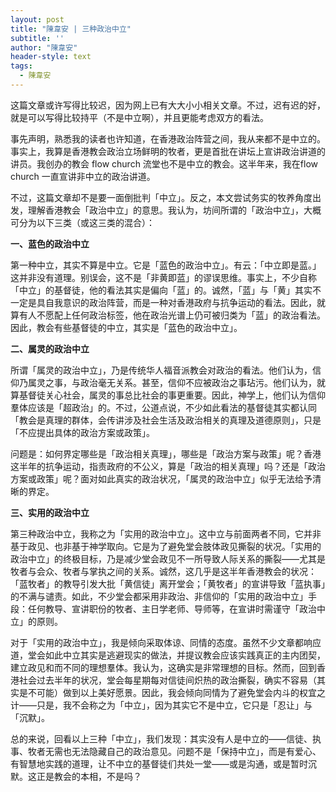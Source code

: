 ```yaml
---
layout: post
title: "陳韋安 | 三种政治中立"
subtitle: ''
author: "陳韋安"
header-style: text
tags:
  - 陳韋安
---
```

这篇文章或许写得比较迟，因为网上已有大大小小相关文章。不过，迟有迟的好，就是可以写得比较持平（不是中立啊），并且更能考虑双方的看法。

事先声明，熟悉我的读者也许知道，在香港政治阵营之间，我从来都不是中立的。事实上，我算是香港教会政治立场鲜明的牧者，更是首批在讲坛上宣讲政治讲道的讲员。我创办的教会 flow church 流堂也不是中立的教会。这半年来，我在flow church 一直宣讲非中立的政治讲道。

不过，这篇文章却不是要一面倒批判「中立」。反之，本文尝试务实的牧养角度出发，理解香港教会「政治中立」的意思。我认为，坊间所谓的「政治中立」，大概可分为以下三类（或这三类的混合）：

**一、蓝色的政治中立**

第一种中立，其实不算是中立。它是「蓝色的政治中立」。有云：「中立即是蓝。」这并非没有道理。别误会，这不是「非黄即蓝」的谬误思维。事实上，不少自称「中立」的基督徒，他的看法其实是偏向「蓝」的。诚然，「蓝」与「黄」其实不一定是具自我意识的政治阵营，而是一种对香港政府与抗争运动的看法。因此，就算有人不愿配上任何政治标签，他在政治光谱上仍可被归类为「蓝」的政治看法。因此，教会有些基督徒的中立，其实是「蓝色的政治中立」。

**二、属灵的政治中立**

所谓「属灵的政治中立」，乃是传统华人福音派教会对政治的看法。他们认为，信仰乃属灵之事，与政治毫无关系。甚至，信仰不应被政治之事玷污。他们认为，就算基督徒关心社会，属灵的事总比社会的事更重要。因此，神学上，他们认为信仰羣体应该是「超政治」的。不过，公道点说，不少如此看法的基督徒其实都认同「教会是真理的群体，会传讲涉及社会生活及政治相关的真理及道德原则」，只是「不应提出具体的政治方案或政策」。

问题是：如何界定哪些是「政治相关真理」，哪些是「政治方案与政策」呢？香港这半年的抗争运动，指责政府的不公义，算是「政治的相关真理」吗？还是「政治方案或政策」呢？面对如此真实的政治状况，「属灵的政治中立」似乎无法给予清晰的界定。

**三、实用的政治中立**

第三种政治中立，我称之为「实用的政治中立」。这中立与前面两者不同，它并非基于政见、也非基于神学取向。它是为了避免堂会肢体政见撕裂的状况。「实用的政治中立」的终极目标，乃是减少堂会政见不一所导致人际关系的撕裂——尤其是牧者与会众、牧者与掌执之间的关系。诚然，这几乎是这半年香港教会的状况：「蓝牧者」的教导引发大批「黄信徒」离开堂会；「黄牧者」的宣讲导致「蓝执事」的不满与谴责。如此，不少堂会都采用非政治、非信仰的「实用的政治中立」手段：任何教导、宣讲职份的牧者、主日学老师、导师等，在宣讲时需谨守「政治中立」的原则。

对于「实用的政治中立」，我是倾向采取体谅、同情的态度。虽然不少文章都响应道，堂会如此中立其实是逃避现实的做法，并提议教会应该实践真正的主内团契，建立政见和而不同的理想羣体。我认为，这确实是非常理想的目标。然而，回到香港社会过去半年的状况，堂会每星期每对信徒间炽热的政治撕裂，确实不容易（其实是不可能）做到以上美好愿景。因此，我会倾向同情为了避免堂会内斗的权宜之计——只是，我不会称之为「中立」，因为其实它不是中立，它只是「忍让」与「沉默」。

总的来说，回看以上三种「中立」，我们发现：其实没有人是中立的——信徒、执事、牧者无需也无法隐藏自己的政治意见。问题不是「保持中立」，而是有爱心、有智慧地实践的道理，让不中立的基督徒们共处一堂——或是沟通，或是暂时沉默。这正是教会的本相，不是吗？

